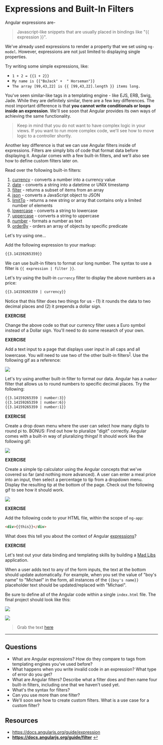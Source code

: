 # Expressions and Built-In Filters

Angular expressions are-

> Javascript-like snippets that are usually placed in bindings like "{{ expression }}".

We've already used expressions to render a property that we set using `ng-model`. However, expressions are not just limited to displaying single properties.

Try writing some simple expressions, like:

* `1 + 2 = {{1 + 2}}`
* `My name is {{"BoJack" +  " Horseman"}}`
* `The array [99,43,22] is {{ [99,43,22].length }} items long.`

You've seen similar-like tags in a templating engine - like EJS, ERB, Swig, Jade. While they are definitely similar, there are a few key differences. The most important difference is that **you cannot write conditionals or loops inside an expression**. We'll see soon that Angular provides its own ways of achieving the same functionality.

> Keep in mind that you do not want to have complex logic in your views. If you want to run more complex code, we'll see how to move logic to a controller shortly.

Another key difference is that we can use Angular filters inside of expressions. Filters are simply bits of code that format data before displaying it. Angular comes with a few built-in filters, and we'll also see how to define custom filters later on.

Read over the following built-in filters:

1. [currency](https://docs.angularjs.org/api/ng/filter/currency) - converts a number into a currency value
1. [date](https://docs.angularjs.org/api/ng/filter/date) - converts a string into a datetime or UNIX timestamp
1. [filter](https://docs.angularjs.org/api/ng/filter/filter) - returns a subset of items from an array
1. [json](https://docs.angularjs.org/api/ng/filter/json) - converts a JavaScript object to JSON
1. [limitTo](https://docs.angularjs.org/api/ng/filter/limitTo) - returns a new string or array that contains only a limited number of elements
1. [lowercase](https://docs.angularjs.org/api/ng/filter/lowercase) - converts a string to lowercase
1. [uppercase](https://docs.angularjs.org/api/ng/filter/uppercase) - converts a string to uppercase
1. [number](https://docs.angularjs.org/api/ng/filter/number) - formats a number as text
1. [orderBy](https://docs.angularjs.org/api/ng/filter/orderBy) - orders an array of objects by specific predicate

Let's try using one...

Add the following expression to your markup:

```html
{{3.14159265359}}
```

We can use built-in filters to format our long number. The syntax to use a filter is `{{ expression | filter }}`.

Let's try using the built-in `currency` filter to display the above numbers as a price:

```html
{{3.14159265359 | currency}}
```

Notice that this filter does two things for us - (1) it rounds the data to two decimal places and (2) it prepends a dollar sign.

**EXERCISE**

Change the above code so that our currency filter uses a Euro symbol instead of a Dollar sign. You'll need to do some research of your own.

**EXERCISE**

Add a text input to a page that displays user input in all caps and all lowercase. You will need to use two of the other built-in filters<sup id="a1">[1](#f1)</sup>. Use the following gif as a reference:

![](http://zippy.gfycat.com/CookedWelcomeDesertpupfish.gif)

Let's try using another built-in filter to format our data. Angular has a `number` filter that allows us to round numbers to specific decimal places. Try the following:

```html
{{3.14159265359 | number:3}}
{{3.14159265359 | number:6}}
{{3.14159265359 | number:1}}
```

**EXERICSE**

Create a drop down menu where the user can select how many digits to round pi to. BONUS: Find out how to pluralize "digit" correctly. Angular comes with a built-in way of pluralizing things! It should work like the following gif:

![](http://zippy.gfycat.com/LegalThickIndochinesetiger.gif)

**EXERCISE**

Create a simple tip calculator using the Angular concepts that we've covered so far (and nothing more advanced). A user can enter a meal price into an input, then select a percentage to tip from a dropdown menu. Display the resulting tip at the bottom of the page. Check out the following gif to see how it should work.

![](http://zippy.gfycat.com/FlamboyantQuickGordonsetter.gif)

**EXERCISE**

Add the following code to your HTML file, within the scope of `ng-app`:

```html
<div>{{this}}</div>
```

What does this tell you about the context of Angular [expressions](https://docs.angularjs.org/guide/expression)?

**EXERCISE**

Let's test out your data binding and templating skills by building a [Mad Libs](http://en.wikipedia.org/wiki/Mad_Libs) application.

When a user adds text to any of the form inputs, the text at the bottom should update automatically. For example, when you set the value of "boy's name" to "Michael" in the form, all instances of the `{{boy's name}}` placeholder text should be updated/replaced with "Michael".

Be sure to define all of the Angular code within a single `index.html` file. The final project should look like this:

![](./examples/ngmadlibs-p1.png)

![](./examples/ngmadlibs-p2.png)

> Grab the text [here](./examples/madlibs-text.md)

<hr>

## Questions

* What are Angular expressions? How do they compare to tags from templating engines you've used before?
* What happens when you write invalid code in an expression? What type of error do you get?
* What are Angular filters? Describe what a filter does and then name four built-in filters, including one that we haven't used yet.
* What's the syntax for filters?
* Can you use more than one filter?
* We'll soon see how to create custom filters. What is a use case for a custom filter?

## Resources

- https://docs.angularjs.org/guide/expression
- <b id="f1">https://docs.angularjs.org/guide/filter</b> [↩](#a1)

